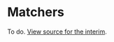 # Matchers

To do.
[View source for the interim](https://github.com/milesj/rut/tree/master/packages/rut/src/matchers).
